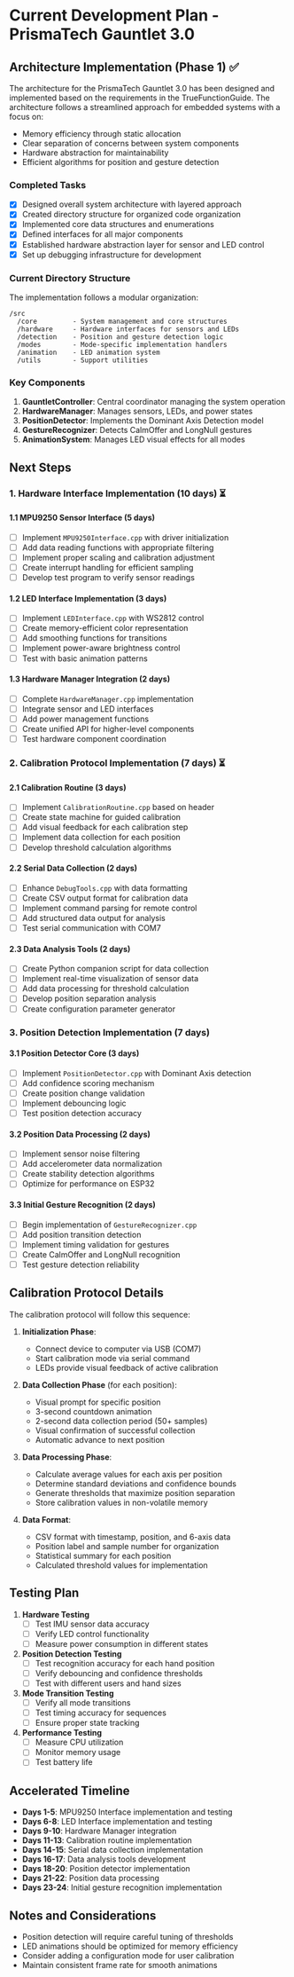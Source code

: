 # Current Development Plan - PrismaTech Gauntlet 3.0

## Architecture Implementation (Phase 1) ✅

The architecture for the PrismaTech Gauntlet 3.0 has been designed and implemented based on the requirements in the TrueFunctionGuide. The architecture follows a streamlined approach for embedded systems with a focus on:

- Memory efficiency through static allocation
- Clear separation of concerns between system components
- Hardware abstraction for maintainability
- Efficient algorithms for position and gesture detection

### Completed Tasks

- [x] Designed overall system architecture with layered approach
- [x] Created directory structure for organized code organization
- [x] Implemented core data structures and enumerations
- [x] Defined interfaces for all major components
- [x] Established hardware abstraction layer for sensor and LED control
- [x] Set up debugging infrastructure for development

### Current Directory Structure

The implementation follows a modular organization:

```
/src
  /core         - System management and core structures
  /hardware     - Hardware interfaces for sensors and LEDs
  /detection    - Position and gesture detection logic
  /modes        - Mode-specific implementation handlers
  /animation    - LED animation system
  /utils        - Support utilities
```

### Key Components

1. **GauntletController**: Central coordinator managing the system operation
2. **HardwareManager**: Manages sensors, LEDs, and power states
3. **PositionDetector**: Implements the Dominant Axis Detection model
4. **GestureRecognizer**: Detects CalmOffer and LongNull gestures
5. **AnimationSystem**: Manages LED visual effects for all modes

## Next Steps

### 1. Hardware Interface Implementation (10 days) ⏳

#### 1.1 MPU9250 Sensor Interface (5 days)
- [ ] Implement `MPU9250Interface.cpp` with driver initialization
- [ ] Add data reading functions with appropriate filtering
- [ ] Implement proper scaling and calibration adjustment
- [ ] Create interrupt handling for efficient sampling
- [ ] Develop test program to verify sensor readings

#### 1.2 LED Interface Implementation (3 days)
- [ ] Implement `LEDInterface.cpp` with WS2812 control
- [ ] Create memory-efficient color representation
- [ ] Add smoothing functions for transitions
- [ ] Implement power-aware brightness control
- [ ] Test with basic animation patterns

#### 1.3 Hardware Manager Integration (2 days)
- [ ] Complete `HardwareManager.cpp` implementation
- [ ] Integrate sensor and LED interfaces
- [ ] Add power management functions
- [ ] Create unified API for higher-level components
- [ ] Test hardware component coordination

### 2. Calibration Protocol Implementation (7 days) ⏳

#### 2.1 Calibration Routine (3 days)
- [ ] Implement `CalibrationRoutine.cpp` based on header
- [ ] Create state machine for guided calibration
- [ ] Add visual feedback for each calibration step
- [ ] Implement data collection for each position
- [ ] Develop threshold calculation algorithms

#### 2.2 Serial Data Collection (2 days)
- [ ] Enhance `DebugTools.cpp` with data formatting
- [ ] Create CSV output format for calibration data
- [ ] Implement command parsing for remote control
- [ ] Add structured data output for analysis
- [ ] Test serial communication with COM7

#### 2.3 Data Analysis Tools (2 days)
- [ ] Create Python companion script for data collection
- [ ] Implement real-time visualization of sensor data
- [ ] Add data processing for threshold calculation
- [ ] Develop position separation analysis
- [ ] Create configuration parameter generator

### 3. Position Detection Implementation (7 days)

#### 3.1 Position Detector Core (3 days)
- [ ] Implement `PositionDetector.cpp` with Dominant Axis detection
- [ ] Add confidence scoring mechanism
- [ ] Create position change validation
- [ ] Implement debouncing logic
- [ ] Test position detection accuracy

#### 3.2 Position Data Processing (2 days)
- [ ] Implement sensor noise filtering
- [ ] Add accelerometer data normalization
- [ ] Create stability detection algorithms
- [ ] Optimize for performance on ESP32

#### 3.3 Initial Gesture Recognition (2 days)
- [ ] Begin implementation of `GestureRecognizer.cpp`
- [ ] Add position transition detection
- [ ] Implement timing validation for gestures
- [ ] Create CalmOffer and LongNull recognition
- [ ] Test gesture detection reliability

## Calibration Protocol Details

The calibration protocol will follow this sequence:

1. **Initialization Phase**:
   - Connect device to computer via USB (COM7)
   - Start calibration mode via serial command
   - LEDs provide visual feedback of active calibration

2. **Data Collection Phase** (for each position):
   - Visual prompt for specific position
   - 3-second countdown animation
   - 2-second data collection period (50+ samples)
   - Visual confirmation of successful collection
   - Automatic advance to next position

3. **Data Processing Phase**:
   - Calculate average values for each axis per position
   - Determine standard deviations and confidence bounds
   - Generate thresholds that maximize position separation
   - Store calibration values in non-volatile memory

4. **Data Format**:
   - CSV format with timestamp, position, and 6-axis data
   - Position label and sample number for organization
   - Statistical summary for each position
   - Calculated threshold values for implementation

## Testing Plan

1. **Hardware Testing**
   - [ ] Test IMU sensor data accuracy
   - [ ] Verify LED control functionality
   - [ ] Measure power consumption in different states

2. **Position Detection Testing**
   - [ ] Test recognition accuracy for each hand position
   - [ ] Verify debouncing and confidence thresholds
   - [ ] Test with different users and hand sizes

3. **Mode Transition Testing**
   - [ ] Verify all mode transitions
   - [ ] Test timing accuracy for sequences
   - [ ] Ensure proper state tracking

4. **Performance Testing**
   - [ ] Measure CPU utilization
   - [ ] Monitor memory usage
   - [ ] Test battery life

## Accelerated Timeline

- **Days 1-5**: MPU9250 Interface implementation and testing
- **Days 6-8**: LED Interface implementation and testing
- **Days 9-10**: Hardware Manager integration
- **Days 11-13**: Calibration routine implementation
- **Days 14-15**: Serial data collection implementation
- **Days 16-17**: Data analysis tools development
- **Days 18-20**: Position detector implementation
- **Days 21-22**: Position data processing
- **Days 23-24**: Initial gesture recognition implementation

## Notes and Considerations

- Position detection will require careful tuning of thresholds
- LED animations should be optimized for memory efficiency
- Consider adding a configuration mode for user calibration
- Maintain consistent frame rate for smooth animations 